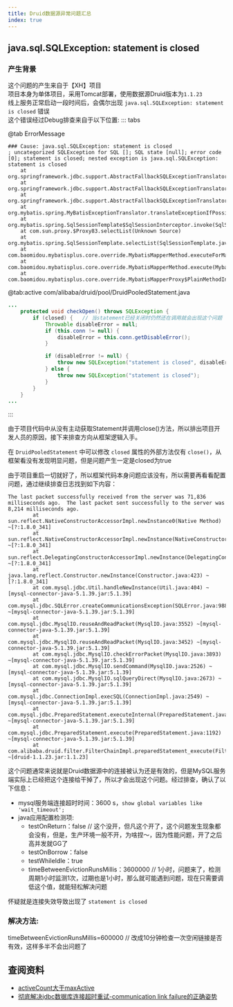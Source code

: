 ```yaml
---
title: Druid数据源异常问题汇总
index: true
---
```


## java.sql.SQLException: statement is closed
### 产生背景
这个问题的产生来自于【XH】项目  
项目本身为单体项目，采用Tomcat部署，使用数据源Druid版本为`1.1.23`  
线上服务正常启动一段时间后，会偶尔出现 `java.sql.SQLException: statement is closed` 错误  
这个错误经过Debug排查来自于以下位置:
::: tabs

@tab ErrorMessage

``` log
### Cause: java.sql.SQLException: statement is closed
; uncategorized SQLException for SQL []; SQL state [null]; error code [0]; statement is closed; nested exception is java.sql.SQLException: statement is closed
	at org.springframework.jdbc.support.AbstractFallbackSQLExceptionTranslator.translate(AbstractFallbackSQLExceptionTranslator.java:84)
	at org.springframework.jdbc.support.AbstractFallbackSQLExceptionTranslator.translate(AbstractFallbackSQLExceptionTranslator.java:81)
	at org.springframework.jdbc.support.AbstractFallbackSQLExceptionTranslator.translate(AbstractFallbackSQLExceptionTranslator.java:81)
	at org.mybatis.spring.MyBatisExceptionTranslator.translateExceptionIfPossible(MyBatisExceptionTranslator.java:88)
	at org.mybatis.spring.SqlSessionTemplate$SqlSessionInterceptor.invoke(SqlSessionTemplate.java:440)
	at com.sun.proxy.$Proxy83.selectList(Unknown Source)
	at org.mybatis.spring.SqlSessionTemplate.selectList(SqlSessionTemplate.java:223)
	at com.baomidou.mybatisplus.core.override.MybatisMapperMethod.executeForMany(MybatisMapperMethod.java:173)
	at com.baomidou.mybatisplus.core.override.MybatisMapperMethod.execute(MybatisMapperMethod.java:78)
	at com.baomidou.mybatisplus.core.override.MybatisMapperProxy$PlainMethodInvoker.invoke(MybatisMapperProxy.java:148)
```

@tab:active com/alibaba/druid/pool/DruidPooledStatement.java
``` java
...
    protected void checkOpen() throws SQLException {
        if (closed) {   // 当statement已经关闭时仍然还在调用就会出现这个问题
            Throwable disableError = null;
            if (this.conn != null) {
                disableError = this.conn.getDisableError();
            }

            if (disableError != null) {
                throw new SQLException("statement is closed", disableError);
            } else {
                throw new SQLException("statement is closed");
            }
        }
    }
...
```

:::

由于项目代码中从没有主动获取Statement并调用close()方法，所以排出项目开发人员的原因，接下来排查方向从框架逻辑入手。

在 `DruidPooledStatement` 中可以修改 `closed` 属性的外部方法仅有 `close()`，从框架看没有发现明显问题，但是问题产生一定是closed为true

由于项目重启一切就好了，所以框架代码本身问题应该没有，所以需要再看看配置问题，通过继续排查日志找到如下内容：

``` log
The last packet successfully received from the server was 71,836 milliseconds ago.  The last packet sent successfully to the server was 8,214 milliseconds ago.
        at sun.reflect.NativeConstructorAccessorImpl.newInstance0(Native Method) ~[?:1.8.0_341]
        at sun.reflect.NativeConstructorAccessorImpl.newInstance(NativeConstructorAccessorImpl.java:62) ~[?:1.8.0_341]
        at sun.reflect.DelegatingConstructorAccessorImpl.newInstance(DelegatingConstructorAccessorImpl.java:45) ~[?:1.8.0_341]
        at java.lang.reflect.Constructor.newInstance(Constructor.java:423) ~[?:1.8.0_341]
        at com.mysql.jdbc.Util.handleNewInstance(Util.java:404) ~[mysql-connector-java-5.1.39.jar:5.1.39]
        at com.mysql.jdbc.SQLError.createCommunicationsException(SQLError.java:988) ~[mysql-connector-java-5.1.39.jar:5.1.39]
        at com.mysql.jdbc.MysqlIO.reuseAndReadPacket(MysqlIO.java:3552) ~[mysql-connector-java-5.1.39.jar:5.1.39]
        at com.mysql.jdbc.MysqlIO.reuseAndReadPacket(MysqlIO.java:3452) ~[mysql-connector-java-5.1.39.jar:5.1.39]
        at com.mysql.jdbc.MysqlIO.checkErrorPacket(MysqlIO.java:3893) ~[mysql-connector-java-5.1.39.jar:5.1.39]
        at com.mysql.jdbc.MysqlIO.sendCommand(MysqlIO.java:2526) ~[mysql-connector-java-5.1.39.jar:5.1.39]
        at com.mysql.jdbc.MysqlIO.sqlQueryDirect(MysqlIO.java:2673) ~[mysql-connector-java-5.1.39.jar:5.1.39]
        at com.mysql.jdbc.ConnectionImpl.execSQL(ConnectionImpl.java:2549) ~[mysql-connector-java-5.1.39.jar:5.1.39]
        at com.mysql.jdbc.PreparedStatement.executeInternal(PreparedStatement.java:1861) ~[mysql-connector-java-5.1.39.jar:5.1.39]
        at com.mysql.jdbc.PreparedStatement.execute(PreparedStatement.java:1192) ~[mysql-connector-java-5.1.39.jar:5.1.39]
        at com.alibaba.druid.filter.FilterChainImpl.preparedStatement_execute(FilterChainImpl.java:3461) ~[druid-1.1.23.jar:1.1.23]
```

这个问题通常来说就是Druid数据源中的连接被认为还是有效的，但是MySQL服务端实际上已经把这个连接给干掉了，所以才会出现这个问题。经过排查，确认了以下信息：
* mysql服务端连接超时时间：3600 s，`show global variables like 'wait_timeout';`
* java应用配置检测项:
    * testOnReturn：false   // 这个没开，但凡这个开了，这个问题发生现象都会没有，但是，生产环境一般不开，为啥捏～，因为性能问题，开了之后高并发就GG了
    * testOnBorrow：false
    * testWhileIdle：true
    * timeBetweenEvictionRunsMillis：3600000 // 1小时，问题来了，检测周期1小时监测1次，过期也是1小时，那么就可能遇到问题，现在只需要调低这个值，就能轻松解决问题

怀疑就是连接失效导致出现了 `statement is closed`

### 解决方法:

timeBetweenEvictionRunsMillis=600000 // 改成10分钟检查一次空闲链接是否有效，这样多半不会出问题了

## 查阅资料
- [activeCount大于maxActive](https://github.com/search?q=is%3Aissue%20Druid%20statement%20is%20closed&type=issues)
- [彻底解决jdbc数据库连接超时重试-communication link failure的正确姿势](https://blog.csdn.net/lifetragedy/article/details/116641291)
